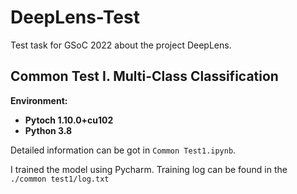 # DeepLens-Test
Test task for GSoC 2022 about the project DeepLens.

## Common Test I. Multi-Class Classification

**Environment:**

- **Pytoch 1.10.0+cu102**
- **Python 3.8**

Detailed information can be got in `Common Test1.ipynb`.

I trained the model using Pycharm. Training log can be found in the `./common test1/log.txt`

